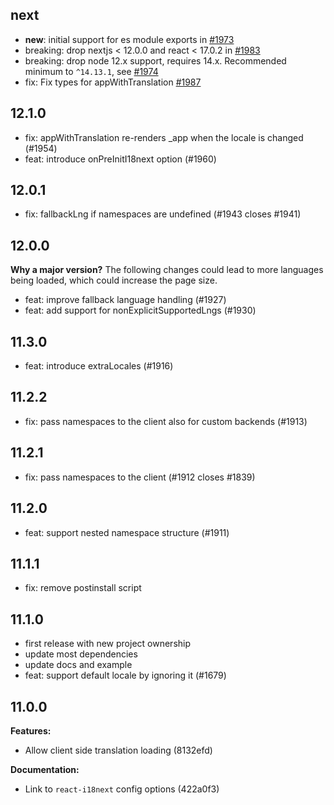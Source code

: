 ## next

- **new**: initial support for es module exports in [#1973](https://github.com/i18next/next-i18next/pull/1973)
- breaking: drop nextjs < 12.0.0 and react < 17.0.2 in [#1983](https://github.com/i18next/next-i18next/pull/1983) 
- breaking: drop node 12.x support, requires 14.x. Recommended minimum to `^14.13.1`, 
  see [#1974](https://github.com/i18next/next-i18next/pull/1974)
- fix: Fix types for appWithTranslation [#1987](https://github.com/i18next/next-i18next/pull/1987) 

## 12.1.0

- fix: appWithTranslation re-renders _app when the locale is changed (#1954)
- feat: introduce onPreInitI18next option (#1960)

## 12.0.1

- fix: fallbackLng if namespaces are undefined (#1943 closes #1941)

## 12.0.0

**Why a major version?**
The following changes could lead to more languages being loaded, which could increase the page size.

- feat: improve fallback language handling (#1927)
- feat: add support for nonExplicitSupportedLngs (#1930)


## 11.3.0

- feat: introduce extraLocales (#1916)

## 11.2.2

- fix: pass namespaces to the client also for custom backends (#1913)

## 11.2.1

- fix: pass namespaces to the client (#1912 closes #1839)

## 11.2.0

- feat: support nested namespace structure (#1911)

## 11.1.1

- fix: remove postinstall script

## 11.1.0

- first release with new project ownership
- update most dependencies
- update docs and example
- feat: support default locale by ignoring it (#1679)


## 11.0.0

**Features:**
- Allow client side translation loading (8132efd)

**Documentation:**
- Link to `react-i18next` config options (422a0f3)
